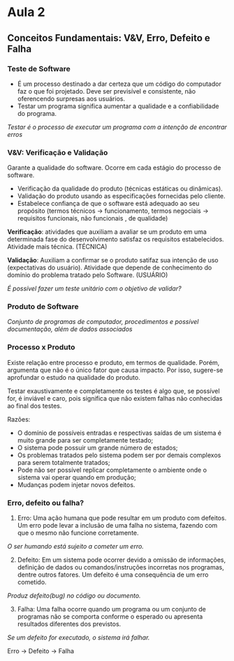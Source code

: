 # Aula 2
## Conceitos Fundamentais: V&V, Erro, Defeito e Falha

### **Teste de Software** 
* É um processo destinado a dar certeza que um código do computador faz o que foi projetado. Deve ser previsível e consistente, não oferencendo surpresas aos usuários.
* Testar um programa significa aumentar a qualidade e a confiabilidade do programa.

*Testar é o processo de executar um programa com a intenção de encontrar erros*

### **V&V: Verificação e Validação** 
Garante a qualidade do software. Ocorre em cada estágio do processo de software.
* Verificação da qualidade do produto (técnicas estáticas ou dinâmicas).
* Validação do produto usando as especificações fornecidas pelo cliente.
* Estabelece confiança de que o software está adequado ao seu propósito (termos técnicos -> funcionamento, termos negociais -> requisitos funcionais, não funcionais , de qualidade)

**Verificação**: atividades que auxiliam a avaliar se um produto em uma determinada fase do desenvolvimento satisfaz os requisitos estabelecidos. Atividade mais técnica. (TÉCNICA)

**Validação**: Auxiliam a confirmar se o produto satifaz sua intenção de uso (expectativas do usuário). Atividade que depende de conhecimento do domínio do problema tratado pelo Software. (USUÁRIO)

*É possível fazer um teste unitário com o objetivo de validar?*


### **Produto de Software**

*Conjunto de programas de computador, procedimentos e possível documentação, além de dados associados*


### **Processo x Produto**

Existe relação entre processo e produto, em termos de qualidade. Porém, argumenta que não é o único fator que causa impacto. Por isso, sugere-se aprofundar o estudo na qualidade do produto.

Testar exaustivamente e completamente os testes é algo que, se possível for, é inviável e caro, pois significa que não existem falhas não conhecidas ao final dos testes.

Razões:

* O domínio de possíveis entradas e respectivas saídas de um sistema é muito grande para ser completamente testado;
* O sistema pode possuir um grande número de estados;
* Os problemas tratados pelo sistema podem ser por demais complexos para serem totalmente tratados;
* Pode não ser possível replicar completamente o ambiente onde o sistema vai operar quando em produção;
* Mudanças podem injetar novos defeitos.

### **Erro, defeito ou falha?**

1. Erro: Uma ação humana que pode resultar em um produto com defeitos. Um erro pode levar a inclusão de uma falha no sistema, fazendo com que o mesmo não funcione corretamente.

*O ser humando está sujeito a cometer um erro.*

2. Defeito: Em um sistema pode ocorrer devido a omissão de informações, definição de dados ou comandos/instruções incorretas nos programas, dentre outros fatores. Um defeito é uma consequência de um erro cometido.

*Produz defeito(bug) no código ou documento.*

3. Falha: Uma falha ocorre quando um programa ou um conjunto de programas não se comporta conforme o esperado ou apresenta resultados diferentes dos previstos. 

*Se um defeito for executado, o sistema irá falhar.*

Erro → Defeito → Falha
